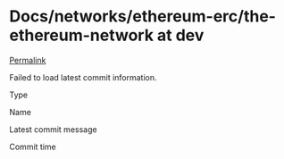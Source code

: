 # Docs/networks/ethereum-erc/the-ethereum-network at dev

 [Permalink](https://github.com/ThinkinCoin/Docs/tree/0792b0adfc2b24d5451b3ade0e9d04db6bb815ad/networks/ethereum-erc/the-ethereum-network)

 Failed to load latest commit information.

Type

Name

Latest commit message

Commit time

